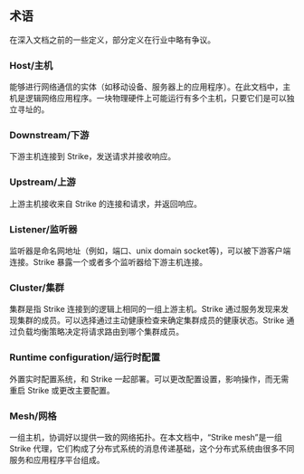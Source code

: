 ## 术语

在深入文档之前的一些定义，部分定义在行业中略有争议。

### Host/主机

能够进行网络通信的实体（如移动设备、服务器上的应用程序）。在此文档中，主机是逻辑网络应用程序。一块物理硬件上可能运行有多个主机，只要它们是可以独立寻址的。

### Downstream/下游

下游主机连接到 Strike，发送请求并接收响应。

### Upstream/上游

上游主机接收来自 Strike 的连接和请求，并返回响应。

### Listener/监听器

监听器是命名网地址（例如，端口、unix domain socket等)，可以被下游客户端连接。Strike 暴露一个或者多个监听器给下游主机连接。

### Cluster/集群

集群是指 Strike 连接到的逻辑上相同的一组上游主机。Strike 通过服务发现来发现集群的成员。可以选择通过主动健康检查来确定集群成员的健康状态。Strike 通过负载均衡策略决定将请求路由到哪个集群成员。

### Runtime configuration/运行时配置

外置实时配置系统，和 Strike 一起部署。可以更改配置设置，影响操作，而无需重启 Strike 或更改主要配置。

### Mesh/网格

一组主机，协调好以提供一致的网络拓扑。在本文档中，“Strike mesh”是一组 Strike 代理，它们构成了分布式系统的消息传递基础，这个分布式系统由很多不同服务和应用程序平台组成。

